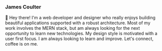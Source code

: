 ### James Coulter

:wave: Hey there! I'm a web developer and designer who really enjoys building beautiful applications supported with a robust architecture. Most of my work involves the MERN stack, but am always looking for the next opportunity to learn new technologies. My design style is motivated with a user first focus. I am always looking to learn and improve. Let's connect, coffee is on me.

<!--
**james-coulter/james-coulter** is a ✨ _special_ ✨ repository because its `README.md` (this file) appears on your GitHub profile.

Here are some ideas to get you started:

- 🔭 I’m currently working on ...
- 🌱 I’m currently learning ...
- 👯 I’m looking to collaborate on ...
- 🤔 I’m looking for help with ...
- 💬 Ask me about ...
- 📫 How to reach me: ...
- 😄 Pronouns: ...
- ⚡ Fun fact: ...
-->
